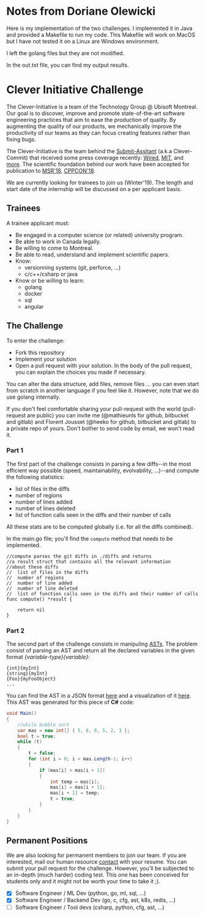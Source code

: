 # Notes from Doriane Olewicki

Here is my implementation of the two challenges. I implemented it in Java and provided a Makefile to run my code. This Makefile will work on MacOS but I have not tested it on a Linux are Windows environment.

I left the golang files but they are not modified.  

In the out.txt file, you can find my output results.

# Clever Initiative Challenge

The Clever-Initiative is a team of the Technology Group @ Ubisoft Montreal. Our goal is to discover, improve and promote state-of-the-art software engineering practices that aim to ease the production of quality. By augmenting the quality of our products, we mechanically improve the productivity of our teams as they can focus creating features rather than fixing bugs.

The Clever-Initiative is the team behind the [Submit-Assitant](https://montreal.ubisoft.com/en/ubisoft-la-forge-presents-the-commit-assistant/) (a.k.a  Clever-Commit) that received some press coverage recently: [Wired](http://www.wired.co.uk/article/ubisoft-commit-assist-ai), [MIT](https://www.technologyreview.com/the-download/610416/ai-can-help-spot-coding-mistakes-before-they-happen/), and [more](https://www.google.ca/search?q=commit+assistant+ubisoft). The scientific foundation behind our work have been accepted for publication to [MSR'18](https://montreal.ubisoft.com/en/clever-combining-code-metrics-with-clone-detection-for-just-in-time-fault-prevention-and-resolution-in-large-industrial-projects-2/), [CPPCON'18](https://www.youtube.com/watch?v=QDvic0QNtOY).

We are currently looking for trainees to join us (Winter'19). The length and start date of the internship will be discussed on a per applicant basis.

## Trainees

A trainee applicant must:

- Be engaged in a computer science (or related) university program.
- Be able to work in Canada legally.
- Be willing to come to Montreal.
- Be able to read, understand and implement scientific papers.
- Know:
    - versionning systems (git, perforce, ...)
    - c/c++/csharp or java
- Know or be willing to learn:
    - golang
    - docker
    - sql
    - angular

## The Challenge

To enter the challenge:

- Fork this repository
- Implement your solution
- Open a pull request with your solution. In the body of the pull request, you can explain the choices you made if necessary.

You can alter the data structure, add files, remove files ... you can even start from scratch in another language if you feel like it.
However, note that we do use golang internally.

If you don't feel comfortable sharing your pull-request with the world (pull-request are public) you can invite me (@mathieunls for github, bitbucket and gitlab) and Florent Jousset (@heeko for github, bitbucket and gitlab) to a private repo of yours. Don't bother to send code by email, we won't read it.

### Part 1
The first part of the challenge consists in parsing a few diffs--in the most efficient way possible (speed, maintainability, evolvability, ...)--and compute the following statistics:

- list of files in the diffs
- number of regions
- number of lines added
- number of lines deleted
- list of function calls seen in the diffs and their number of calls

All these stats are to be computed globally (i.e. for all the diffs combined).

In the main.go file; you'll find the `compute` method that needs to be implemented.

```golang
//compute parses the git diffs in ./diffs and returns
//a result struct that contains all the relevant information
//about these diffs
//	list of files in the diffs
//	number of regions
//	number of line added
//	number of line deleted
//	list of function calls seen in the diffs and their number of calls
func compute() *result {

	return nil
}
```

### Part 2
The second part of the challenge consists in manipuling [ASTs](https://en.wikipedia.org/wiki/Abstract_syntax_tree). The problem consist of parsing an AST and return all the declared variables in the given format _{variable-type}{variable}_:

```
{int}{myInt}
{string}{myInt}
{Foo}{myFooObject}
...
```

You can find the AST in a JSON format [here](ast/astChallenge.json) and a visualization of it [here](ast/astChallengeViz.svg). This AST was generated for this piece of **C#** code:
```C#
void Main()
{
	//while bubble sort
	var mas = new int[] { 5, 8, 0, 5, 2, 3 };
	bool t = true;
	while (t)
	{
		t = false;
		for (int i = 0; i < mas.Length-1; i++)
		{
			if (mas[i] > mas[i + 1])
			{
				int temp = mas[i];
				mas[i] = mas[i + 1];
				mas[i + 1] = temp;
				t = true;
			}
		}
	}
}
```

## Permanent Positions

We are also looking for permanent members to join our team. If you are interested, mail our human resource [contact](mailto:alison.laplante-rayworth@ubisoft.com?subject=Clever-Initiative) with your resume. You can submit your pull request for the challenge. However, you'll be subjected to an in-depth (much harder) coding test. This one has been conceived for students only and it might not be worth your time to take it ;).

- [x] Software Engineer / ML Dev (python, go, ml, sql, ...)
- [x] Software Engineer / Backend Dev (go, c, cfg, ast, k8s, redis, ...)
- [ ] Software Engineer / Tool devs (csharp, python, cfg, ast, ...)
